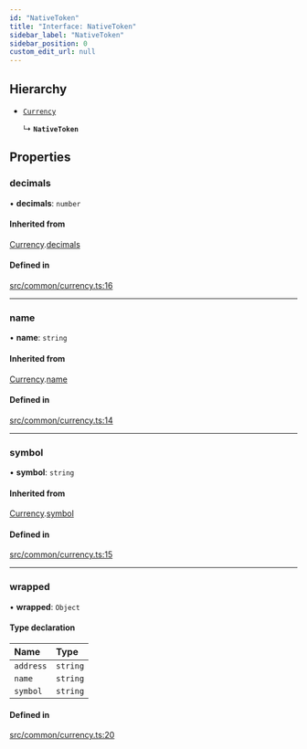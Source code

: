 ```yaml
---
id: "NativeToken"
title: "Interface: NativeToken"
sidebar_label: "NativeToken"
sidebar_position: 0
custom_edit_url: null
---
```


## Hierarchy

- [`Currency`](Currency)

  ↳ **`NativeToken`**

## Properties

### decimals

• **decimals**: `number`

#### Inherited from

[Currency](Currency).[decimals](Currency#decimals)

#### Defined in

[src/common/currency.ts:16](https://github.com/PrasoonPratham/nftlabs-sdk-ts/blob/3077f6d/src/common/currency.ts#L16)

___

### name

• **name**: `string`

#### Inherited from

[Currency](Currency).[name](Currency#name)

#### Defined in

[src/common/currency.ts:14](https://github.com/PrasoonPratham/nftlabs-sdk-ts/blob/3077f6d/src/common/currency.ts#L14)

___

### symbol

• **symbol**: `string`

#### Inherited from

[Currency](Currency).[symbol](Currency#symbol)

#### Defined in

[src/common/currency.ts:15](https://github.com/PrasoonPratham/nftlabs-sdk-ts/blob/3077f6d/src/common/currency.ts#L15)

___

### wrapped

• **wrapped**: `Object`

#### Type declaration

| Name | Type |
| :------ | :------ |
| `address` | `string` |
| `name` | `string` |
| `symbol` | `string` |

#### Defined in

[src/common/currency.ts:20](https://github.com/PrasoonPratham/nftlabs-sdk-ts/blob/3077f6d/src/common/currency.ts#L20)
